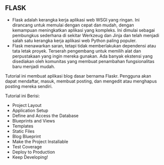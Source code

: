 ## FLASK

* Flask adalah kerangka kerja aplikasi web WSGI yang ringan. Ini dirancang untuk memulai dengan cepat dan mudah, dengan kemampuan meningkatkan aplikasi yang kompleks. Ini dimulai sebagai pembungkus sederhana di sekitar Werkzeug dan Jinja dan telah menjadi salah satu kerangka kerja aplikasi web Python paling populer.
* Flask menawarkan saran, tetapi tidak memberlakukan dependensi atau tata letak proyek. Terserah pengembang untuk memilih alat dan perpustakaan yang ingin mereka gunakan. Ada banyak ekstensi yang disediakan oleh komunitas yang membuat penambahan fungsionalitas baru menjadi mudah.

Tutorial ini membuat aplikasi blog dasar bernama Flaskr. Pengguna akan dapat mendaftar, masuk, membuat posting, dan mengedit atau menghapus posting mereka sendiri.

Tutorial ini Berisi:
* Project Layout
* Application Setup
* Define and Access the Database
* Blueprints and Views
* Templates
* Static Files
* Blog Blueprint
* Make the Project Installable
* Test Coverage
* Deploy to Production
* Keep Developing!
